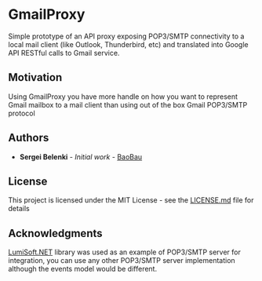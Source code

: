 # GmailProxy

Simple prototype of an API proxy exposing POP3/SMTP connectivity to a local mail client (like Outlook, Thunderbird, etc) and translated into Google API RESTful calls to Gmail service.

## Motivation
Using GmailProxy you have more handle on how you want to represent Gmail mailbox to a mail client than using out of the box Gmail POP3/SMTP protocol

## Authors

* **Sergei Belenki** - *Initial work* - [BaoBau](http://www2.baobau.com.s3-website-us-east-1.amazonaws.com)

## License

This project is licensed under the MIT License - see the [LICENSE.md](LICENSE.md) file for details

## Acknowledgments

[LumiSoft.NET](http://www.lumisoft.ee/lsWWW/ENG/Products/Mail_Server/mail_index_eng.aspx?type=info) library was used as an example of POP3/SMTP server for integration, you can use any other POP3/SMTP server implementation although the events model would be different.
